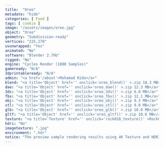 ```yaml
---
title:  "Oreo"
metadate: "hide"
categories: [ Food ]
tags: [ cookie ]
image: "/assets/images/oreo.jpg"
object: "Oreo"
geometry: "Subdivision-ready"
vertices: "225,170"
uvunwrapped: "Yes"
animated: "No"
software: "Blender 2.79b"
rigged: "No"
engine: "Cycles Render (1080 Samples)"
gameready: "N/A"
3dprintableready: "N/A"
admin: "<a href='/about'>Mohamad Rido</a>"
blend: "<a title='Object' href='' onclick='oreo_blend()' >.zip 18.3 MB</a>"
dae: "<a title='Object' href='' onclick='oreo_dae()' >.zip 12.3 MB</a>"
3ds: "<a title='Object' href='' onclick='oreo_3ds()' >.zip 6.0 MB</a>"
fbx: "<a title='Object' href='' onclick='oreo_fbx()' >.zip 12.1 MB</a>"
obj: "<a title='Object' href='' onclick='oreo_obj()' >.zip 9.3 MB</a>"
stl: "<a title='Object' href='' onclick='oreo_stl()' >.zip 9.0 MB</a>"
glb: "<a title='Object' href='' onclick='oreo_glb()' >.zip 10.0 MB</a>"
gltf: "<a title='Object' href='' onclick='oreo_gltf()' >.zip 10.6 MB</a>"
texture: "<a title='Texture' href='' onclick='rock018_texture()' >Rock018</a>, <a title='Texture' href='' onclick='plaster001_texture()' >Plaster001</a>"
hdri: "No"
imagetexture: ".jpg"
environment: ".hdr"
notice: "The preview sample rendering results using 4K Texture and HDRI. But the .blend file format available for download uses 1K as the sample to reduce the file size when you download it."
---
```

